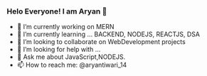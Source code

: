 ### Helo Everyone! I am Aryan 👋

<!--
**aryantiwari8736/aryantiwari8736** is a ✨ _special_ ✨ repository because its `README.md` (this file) appears on your GitHub profile.

Here are some ideas to get you started:

- 🔭 I’m currently working on MERN 
- 🌱 I’m currently learning ... BACKEND, NODEJS, REACTJS, DSA
- 👯 I’m looking to collaborate on WebDevelopment projects
- 🤔 I’m looking for help with ...
- 💬 Ask me about JavaScript,NODEJS.
- 📫 How to reach me: @aryantiwari_14
- 😄 Pronouns: ...
- ⚡ Fun fact: ...
-->
- 🔭 I’m currently working on MERN 
- 🌱 I’m currently learning ... BACKEND, NODEJS, REACTJS, DSA
- 👯 I’m looking to collaborate on WebDevelopment projects
- 🤔 I’m looking for help with ...
- 💬 Ask me about JavaScript,NODEJS.
- 📫 How to reach me: @aryantiwari_14
